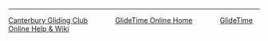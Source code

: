 
***
[Canterbury Gliding Club](https://canterburyglidingclub.nz/) &nbsp;&nbsp;&nbsp;&nbsp;&nbsp;&nbsp;&nbsp;&nbsp;&nbsp;&nbsp;&nbsp;&nbsp; [GlideTime Online Home](https://canterburyglidingclub.nz/gto) &nbsp;&nbsp;&nbsp;&nbsp;&nbsp;&nbsp;&nbsp;&nbsp;&nbsp;&nbsp;&nbsp;&nbsp; [GlideTime Online Help & Wiki](https://github.com/nallison/GTODocTest/wiki)